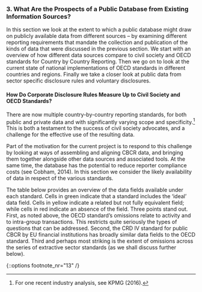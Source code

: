 ### 3. What Are the Prospects of a Public Database from Existing Information Sources?

In this section we look at the extent to which a public database might draw on publicly available data from different sources – by examining different reporting requirements that mandate the collection and publication of the kinds of data that were discussed in the previous section. We start with an overview of how different data sources compare to civil society and OECD standards for Country by Country Reporting. Then we go on to look at the current state of national implementations of OECD standards in different countries and regions. Finally we take a closer look at public data from sector specific disclosure rules and voluntary disclosures.

#### How Do Corporate Disclosure Rules Measure Up to Civil Society and OECD Standards?

There are now multiple country-by-country reporting standards, for both public and private data and with significantly varying scope and specificity.[^9] This is both a testament to the success of civil society advocates, and a challenge for the effective use of the resulting data.

Part of the motivation for the current project is to respond to this challenge by looking at ways of assembling and aligning CBCR data, and bringing them together alongside other data sources and associated tools. At the same time, the database has the potential to reduce reporter compliance costs (see Cobham, 2014). In this section we consider the likely availability of data in respect of the various standards.

The table below provides an overview of the data fields available under each standard. Cells in green indicate that a standard includes the ‘ideal’ data field. Cells in yellow indicate a related but not fully equivalent field; while cells in red indicate an absence of the field. Three points stand out. First, as noted above, the OECD standard’s omissions relate to activity and to intra-group transactions. This restricts quite seriously the types of questions that can be addressed. Second, the CRD IV standard for public CBCR by EU financial institutions has broadly similar data fields to the OECD standard. Third and perhaps most striking is the extent of omissions across the series of extractive sector standards (as we shall discuss further below).

{::options footnote_nr="13" /}

[^9]: For one recent industry analysis, see KPMG (2016).
